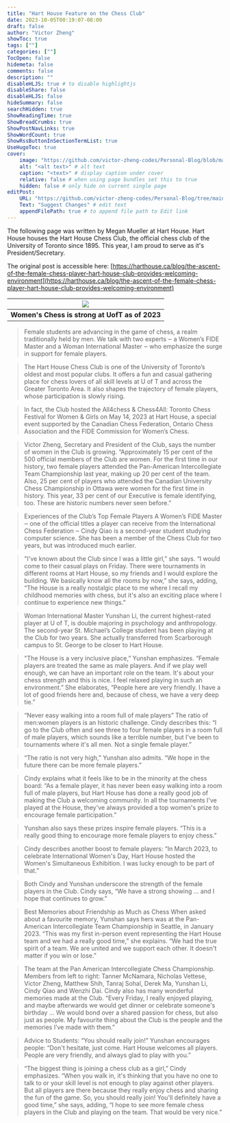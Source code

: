 ```yaml
---
title: "Hart House Feature on the Chess Club"
date: 2023-10-05T00:19:07-08:00
draft: false
author: "Victor Zheng"
showToc: true
tags: [""]
categories: [""]
TocOpen: false
hidemeta: false
comments: false
description: ""
disableHLJS: true # to disable highlightjs
disableShare: false
disableHLJS: false
hideSummary: false
searchHidden: true
ShowReadingTime: true
ShowBreadCrumbs: true
ShowPostNavLinks: true
ShowWordCount: true
ShowRssButtonInSectionTermList: true
UseHugoToc: true
cover:
    image: "https://github.com/victor-zheng-codes/Personal-Blog/blob/main/content/posts/post-files/women-chess/uoft-at-the-2023-panams-in-seattle_(2).jpg?raw=true" # image path/url
    alt: "<alt text>" # alt text
    caption: "<text>" # display caption under cover
    relative: false # when using page bundles set this to true
    hidden: false # only hide on current single page
editPost:
    URL: "https://github.com/victor-zheng-codes/Personal-Blog/tree/main/content/posts"
    Text: "Suggest Changes" # edit text
    appendFilePath: true # to append file path to Edit link
---
```


The following page was written by Megan Mueller at Hart House. Hart House houses the Hart House Chess Club, the official chess club of the University of Toronto since 1895. This year, I am proud to serve as it's President/Secretary. 

The original post is accessible here: [https://harthouse.ca/blog/the-ascent-of-the-female-chess-player-hart-house-club-provides-welcoming-environment](https://harthouse.ca/blog/the-ascent-of-the-female-chess-player-hart-house-club-provides-welcoming-environment) 



|![](https://github.com/victor-zheng-codes/Personal-Blog/blob/main/content/posts/post-files/women-chess/hero_womeninchess.jpg?raw=true)|
| :--: |
| <b>Women's Chess is strong at UofT as of 2023</b>|

> Female students are advancing in the game of chess, a realm traditionally held by men. We talk with two experts ‒ a Women’s FIDE Master and a Woman International Master ‒ who emphasize the surge in support for female players.

> The Hart House Chess Club is one of the University of Toronto’s oldest and most popular clubs. It offers a fun and casual gathering place for chess lovers of all skill levels at U of T and across the Greater Toronto Area. It also shapes the trajectory of female players, whose participation is slowly rising.

> In fact, the Club hosted the All4chess & Chess4All: Toronto Chess Festival for Women & Girls on May 14, 2023 at Hart House, a special event supported by the Canadian Chess Federation, Ontario Chess Association and the FIDE Commission for Women’s Chess.  


> Victor Zheng, Secretary and President of the Club, says the number of women in the Club is growing. “Approximately 15 per cent of the 500 official members of the Club are women. For the first time in our history, two female players attended the Pan-American Intercollegiate Team Championship last year, making up 20 per cent of the team. Also, 25 per cent of players who attended the Canadian University Chess Championship in Ottawa were women for the first time in history. This year, 33 per cent of our Executive is female identifying, too. These are historic numbers never seen before.”

> Experiences of the Club’s Top Female Players
A Women’s FIDE Master ‒ one of the official titles a player can receive from the International Chess Federation ‒ Cindy Qiao is a second-year student studying computer science. She has been a member of the Chess Club for two years, but was introduced much earlier. 

> "I've known about the Club since I was a little girl,” she says. “I would come to their casual plays on Friday. There were tournaments in different rooms at Hart House, so my friends and I would explore the building. We basically know all the rooms by now,” she says, adding, “The House is a really nostalgic place to me where I recall my childhood memories with chess, but it's also an exciting place where I continue to experience new things.”

> Woman International Master Yunshan Li, the current highest-rated player at U of T, is double majoring in psychology and anthropology. The second-year St. Michael’s College student has been playing at the Club for two years. She actually transferred from Scarborough campus to St. George to be closer to Hart House.

> "The House is a very inclusive place,” Yunshan emphasizes. “Female players are treated the same as male players. And if we play well enough, we can have an important role on the team. It's about your chess strength and this is nice. I feel relaxed playing in such an environment.” She elaborates, “People here are very friendly. I have a lot of good friends here and, because of chess, we have a very deep tie.”

> “Never easy walking into a room full of male players”
The ratio of men:women players is an historic challenge. Cindy describes this: “I go to the Club often and see three to four female players in a room full of male players, which sounds like a terrible number, but I've been to tournaments where it's all men. Not a single female player.”

> “The ratio is not very high,” Yunshan also admits. “We hope in the future there can be more female players.”

> Cindy explains what it feels like to be in the minority at the chess board: “As a female player, it has never been easy walking into a room full of male players, but Hart House has done a really good job of making the Club a welcoming community. In all the tournaments I've played at the House, they've always provided a top women's prize to encourage female participation.”

> Yunshan also says these prizes inspire female players. “This is a really good thing to encourage more female players to enjoy chess.”

> Cindy describes another boost to female players: “In March 2023, to celebrate International Women's Day, Hart House hosted the Women's Simultaneous Exhibition. I was lucky enough to be part of that.”

> Both Cindy and Yunshan underscore the strength of the female players in the Club. Cindy says, “We have a strong showing … and I hope that continues to grow.”

> Best Memories about Friendship as Much as Chess
When asked about a favourite memory, Yunshan says hers was at the Pan-American Intercollegiate Team Championship in Seattle, in January 2023. “This was my first in-person event representing the Hart House team and we had a really good time,” she explains. “We had the true spirit of a team. We are united and we support each other. It doesn't matter if you win or lose.”


> The team at the Pan American Intercollegiate Chess Championship. Members from left to right: Tanner McNamara, Nicholas Vettese, Victor Zheng, Matthew Shih, Tanraj Sohal, Derek Ma, Yunshan Li, Cindy Qiao and Wenzhi Dai.
Cindy also has many wonderful memories made at the Club. “Every Friday, I really enjoyed playing, and maybe afterwards we would get dinner or celebrate someone's birthday … We would bond over a shared passion for chess, but also just as people. My favourite thing about the Club is the people and the memories I’ve made with them.”


> Advice to Students: “You should really join!”
> Yunshan encourages people: “Don't hesitate, just come. Hart House welcomes all players. People are very friendly, and always glad to play with you.”

> “The biggest thing is joining a chess club as a girl,” Cindy emphasizes. “When you walk in, it's thinking that you have no one to talk to or your skill level is not enough to play against other players. But all players are there because they really enjoy chess and sharing the fun of the game. So, you should really join! You'll definitely have a good time,” she says, adding, “I hope to see more female chess players in the Club and playing on the team. That would be very nice.”
